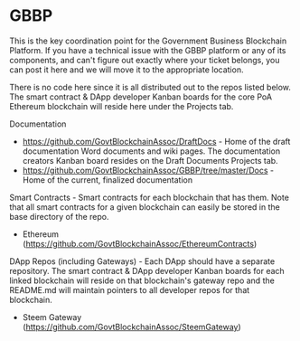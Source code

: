 # GBBP
This is the key coordination point for the Government Business Blockchain Platform.  If you have a technical issue with the GBBP platform or any of its components, and can't figure out exactly where your ticket belongs, you can post it here and we will move it to the appropriate location. 

There is no code here since it is all distributed out to the repos listed below.  The smart contract & DApp developer Kanban boards for the core PoA Ethereum blockchain will reside here under the Projects tab.

Documentation 
  * https://github.com/GovtBlockchainAssoc/DraftDocs - Home of the draft documentation Word documents and wiki pages.  The documentation creators Kanban board resides on the Draft Documents Projects tab.
  * https://github.com/GovtBlockchainAssoc/GBBP/tree/master/Docs - Home of the current, finalized documentation

Smart Contracts - Smart contracts for each blockchain that has them.  Note that all smart contracts for a given blockchain can easily be stored in the base directory of the repo.
 * Ethereum (https://github.com/GovtBlockchainAssoc/EthereumContracts)
  
DApp Repos (including Gateways) - Each DApp should have a separate repository.  The smart contract & DApp developer Kanban boards for each linked blockchain will reside on that blockchain's gateway repo and the README.md will maintain pointers to all developer repos for that blockchain.
  * Steem Gateway (https://github.com/GovtBlockchainAssoc/SteemGateway)

